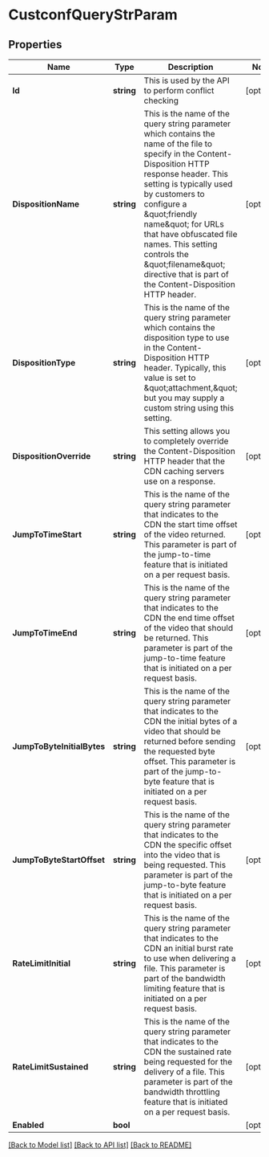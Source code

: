 # CustconfQueryStrParam

## Properties

Name | Type | Description | Notes
------------ | ------------- | ------------- | -------------
**Id** | **string** | This is used by the API to perform conflict checking | [optional] 
**DispositionName** | **string** | This is the name of the query string parameter which contains the name of the file to specify in the Content-Disposition HTTP response header. This setting is typically used by customers to configure a \&quot;friendly name\&quot; for URLs that have obfuscated file names. This setting controls the \&quot;filename\&quot; directive that is part of the Content-Disposition HTTP header. | [optional] 
**DispositionType** | **string** | This is the name of the query string parameter which contains the disposition type to use in the Content-Disposition HTTP header. Typically, this value is set to \&quot;attachment,\&quot; but you may supply a custom string using this setting. | [optional] 
**DispositionOverride** | **string** | This setting allows you to completely override the Content-Disposition HTTP header that the CDN caching servers use on a response. | [optional] 
**JumpToTimeStart** | **string** | This is the name of the query string parameter that indicates to the CDN the start time offset of the video returned. This parameter is part of the jump-to-time feature that is initiated on a per request basis. | [optional] 
**JumpToTimeEnd** | **string** | This is the name of the query string parameter that indicates to the CDN the end time offset of the video that should be returned. This parameter is part of the jump-to-time feature that is initiated on a per request basis. | [optional] 
**JumpToByteInitialBytes** | **string** | This is the  name of the query string parameter that indicates to the CDN the initial bytes of a video that should be returned before sending the requested byte offset. This parameter is part of the jump-to-byte feature that is initiated on a per request basis. | [optional] 
**JumpToByteStartOffset** | **string** | This is the name of the query string parameter that indicates to the CDN the specific offset into the video that is being requested. This parameter is part of the jump-to-byte feature that is initiated on a per request basis. | [optional] 
**RateLimitInitial** | **string** | This is the name of the query string parameter that indicates to the CDN an initial burst rate to use when delivering a file. This parameter is part of the bandwidth limiting feature that is initiated on a per request basis. | [optional] 
**RateLimitSustained** | **string** | This is the name of the query string parameter that indicates to the CDN the sustained rate being requested for the delivery of a file. This parameter is part of the bandwidth throttling feature that is initiated on a per request basis. | [optional] 
**Enabled** | **bool** |  | [optional] 

[[Back to Model list]](../README.md#documentation-for-models) [[Back to API list]](../README.md#documentation-for-api-endpoints) [[Back to README]](../README.md)


